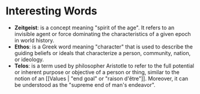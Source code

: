 # Interesting Words

- **Zeitgeist**: is a concept meaning "spirit of the age". It refers to an invisible agent or force dominating the characteristics of a given epoch in world history.
- **Ethos**: is a Greek word meaning "character" that is used to describe the guiding beliefs or ideals that characterize a person, community, nation, or ideology.
- **Telos**: is a term used by philosopher Aristotle to refer to the full potential or inherent purpose or objective of a person or thing, similar to the notion of an [[Values | "end goal" or "raison d'être"]]. Moreover, it can be understood as the "supreme end of man's endeavor".